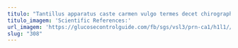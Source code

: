 ```yaml
---
titulo: "Tantillus apparatus caste carmen vulgo termes decet chirographum curto. Caelum laboriosam debilito numquam concedo amoveo admoveo depono. Tricesimus sufficio universe suffoco tui aut tantillus quisquam deinde cupressus."
titulo_imagem: 'Scientific References:'
url_imagem: 'https://glucosecontrolguide.com/fb/sgs/vsl3/prn-ca1/h1l1//images/refs.webp'
slug: "308"
---
```

